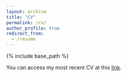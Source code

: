 ```yaml
---
layout: archive
title: "CV"
permalink: /cv/
author_profile: true
redirect_from:
  - /resume
---
```


{% include base_path %}

You can access my most recent CV at this [link](https://drive.google.com/file/d/1BvIIVUqkSIu8qDMFO5Iu-B80LpiHKTpy/view?usp=sharing).
